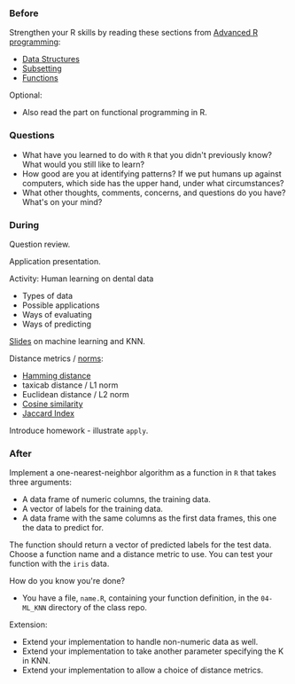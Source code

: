 ### Before

Strengthen your R skills by reading these sections from [Advanced R programming](http://adv-r.had.co.nz/):

 * [Data Structures](http://adv-r.had.co.nz/Data-structures.html)
 * [Subsetting](http://adv-r.had.co.nz/Subsetting.html)
 * [Functions](http://adv-r.had.co.nz/Functions.html)

Optional:

 * Also read the part on functional programming in R.


### Questions

 * What have you learned to do with `R` that you didn't previously know? What would you still like to learn?
 * How good are you at identifying patterns? If we put humans up against computers, which side has the upper hand, under what circumstances?
 * What other thoughts, comments, concerns, and questions do you have? What's on your mind?


### During

Question review.

Application presentation.

Activity: Human learning on dental data
 * Types of data
 * Possible applications
 * Ways of evaluating
 * Ways of predicting

[Slides](slides.pdf) on machine learning and KNN.

Distance metrics / [norms](http://en.wikipedia.org/wiki/Norm_(mathematics)):
 * [Hamming distance](http://en.wikipedia.org/wiki/Hamming_distance)
 * taxicab distance / L1 norm
 * Euclidean distance / L2 norm
 * [Cosine similarity](http://en.wikipedia.org/wiki/Cosine_similarity)
 * [Jaccard Index](http://en.wikipedia.org/wiki/Jaccard_index)

Introduce homework - illustrate `apply`.


### After

Implement a one-nearest-neighbor algorithm as a function in `R` that takes three arguments:

 * A data frame of numeric columns, the training data.
 * A vector of labels for the training data.
 * A data frame with the same columns as the first data frames, this one the data to predict for.

The function should return a vector of predicted labels for the test data. Choose a function name and a distance metric to use. You can test your function with the `iris` data.

How do you know you're done?

 * You have a file, `name.R`, containing your function definition, in the `04-ML_KNN` directory of the class repo.

Extension:
 * Extend your implementation to handle non-numeric data as well.
 * Extend your implementation to take another parameter specifying the K in KNN.
 * Extend your implementation to allow a choice of distance metrics.
